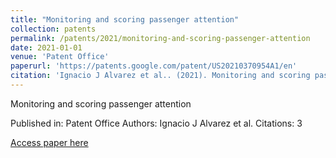 ```yaml
---
title: "Monitoring and scoring passenger attention"
collection: patents
permalink: /patents/2021/monitoring-and-scoring-passenger-attention
date: 2021-01-01
venue: 'Patent Office'
paperurl: 'https://patents.google.com/patent/US20210370954A1/en'
citation: 'Ignacio J Alvarez et al.. (2021). Monitoring and scoring passenger attention. Patent Office.'
---
```


Monitoring and scoring passenger attention

Published in: Patent Office
Authors: Ignacio J Alvarez et al.
Citations: 3

[Access paper here](https://patents.google.com/patent/US20210370954A1/en)
